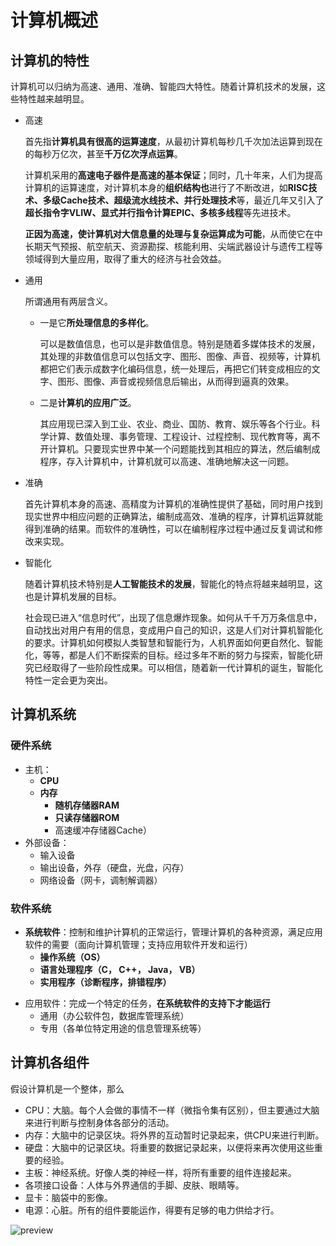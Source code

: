 # 计算机概述

## 计算机的特性

计算机可以归纳为高速、通用、准确、智能四大特性。随着计算机技术的发展，这些特性越来越明显。

* 高速

  首先指**计算机具有很高的运算速度**，从最初计算机每秒几千次加法运算到现在的每秒万亿次，甚至**千万亿次浮点运算**。

  计算机采用的**高速电子器件是高速的基本保证**；同时，几十年来，人们为提高计算机的运算速度，对计算机本身的**组织结构也**进行了不断改进，如**RISC技术、多级Cache技术、超级流水线技术、并行处理技术**等，最近几年又引入了**超长指令字VLIW、显式并行指令计算EPIC、多核多线程**等先进技术。

  **正因为高速，使计算机对大信息量的处理与复杂运算成为可能**，从而使它在中长期天气预报、航空航天、资源勘探、核能利用、尖端武器设计与遗传工程等领域得到大量应用，取得了重大的经济与社会效益。

* 通用

  所谓通用有两层含义。

  * 一是它**所处理信息的多样化**。

    可以是数值信息，也可以是非数值信息。特别是随着多媒体技术的发展，其处理的非数值信息可以包括文字、图形、图像、声音、视频等，计算机都把它们表示成数字化编码信息，统一处理后，再把它们转变成相应的文字、图形、图像、声音或视频信息后输出，从而得到逼真的效果。

  * 二是**计算机的应用广泛**。

    其应用现已深入到工业、农业、商业、国防、教育、娱乐等各个行业。科学计算、数值处理、事务管理、工程设计、过程控制、现代教育等，离不开计算机。只要现实世界中某一个问题能找到其相应的算法，然后编制成程序，存入计算机中，计算机就可以高速、准确地解决这一问题。

* 准确

  首先计算机本身的高速、高精度为计算机的准确性提供了基础，同时用户找到现实世界中相应问题的正确算法，编制成高效、准确的程序，计算机运算就能得到准确的结果。而软件的准确性，可以在编制程序过程中通过反复调试和修改来实现。

* 智能化

  随着计算机技术特别是**人工智能技术的发展**，智能化的特点将越来越明显，这也是计算机发展的目标。

  社会现已进入“信息时代”，出现了信息爆炸现象。如何从千千万万条信息中，自动找出对用户有用的信息，变成用户自己的知识，这是人们对计算机智能化的要求。计算机如何模拟人类智慧和智能行为，人机界面如何更自然化、智能化，等等，都是人们不断探索的目标。经过多年不断的努力与探索，智能化研究已经取得了一些阶段性成果。可以相信，随着新一代计算机的诞生，智能化特性一定会更为突出。

## 计算机系统

### 硬件系统

- 主机：
  - **CPU**
  - **内存**
    - **随机存储器RAM**
    - **只读存储器ROM**
    - 高速缓冲存储器Cache）
- 外部设备：
  - 输入设备
  - 输出设备，外存（硬盘，光盘，闪存）
  - 网络设备（网卡，调制解调器）



### 软件系统

* **系统软件**：控制和维护计算机的正常运行，管理计算机的各种资源，满足应用软件的需要（面向计算机管理；支持应用软件开发和运行）
  * **操作系统（OS）**
  * **语言处理程序（C， C++， Java， VB）**
  * **实用程序（诊断程序，排错程序）**

- 应用软件：完成一个特定的任务，**在系统软件的支持下才能运行**
  - 通用（办公软件包，数据库管理系统）
  - 专用（各单位特定用途的信息管理系统等）

## 计算机各组件

假设计算机是一个整体，那么

* CPU：大脑。每个人会做的事情不一样（微指令集有区别），但主要通过大脑来进行判断与控制身体各部分的活动。
* 内存：大脑中的记录区块。将外界的互动暂时记录起来，供CPU来进行判断。
* 硬盘：大脑中的记录区块。将重要的数据记录起来，以便将来再次使用这些重要的经验。
* 主板：神经系统。好像人类的神经一样，将所有重要的组件连接起来。
* 各项接口设备：人体与外界通信的手脚、皮肤、眼睛等。
* 显卡：脑袋中的影像。
* 电源：心脏。所有的组件要能运作，得要有足够的电力供给才行。



![preview](https://i.loli.net/2021/08/21/HcmvQoJ18ZYgKSx.jpg)
